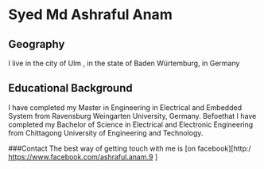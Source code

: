 # Syed Md Ashraful Anam

## Geography

I live in the city of Ulm , in the state of Baden Würtemburg, in Germany

## Educational Background

I have completed my Master in Engineering in Electrical and Embedded System from Ravensburg Weingarten University, Germany.
Befoethat I have completed my Bachelor of Science in Electrical and Electronic Engineering from Chittagong University of Engineering and Technology.


###Contact
The best way of getting touch with me is [on facebook][http:/ https://www.facebook.com/ashraful.anam.9 ]

